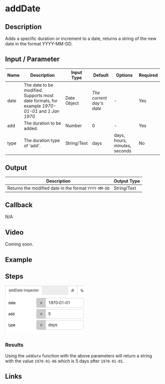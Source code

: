 # addDate

## Description

Adds a specific duration or increment to a date, returns a string of the new date in the format YYYY-MM-DD.

## Input / Parameter

| Name | Description | Input Type | Default | Options | Required |
| ------ | ------ | ------ | ------ | ------ | ------ |
| date | The date to be modified. Supports most date formats, for example *1970-01-01* and *1 Jan 1970*  | Date Object | *The current day's date* | - | Yes |
| add | The duration to be added. | Number | 0 | - | Yes |
| type | The duration type of 'add'. | String/Text | days | days, hours, minutes, seconds | No |

## Output

| Description | Output Type |
| ------ | ------ |
| Returns the modified date in the format `YYYY-MM-DD` | String/Text |

## Callback

N/A

## Video

Coming soon.

## Example

## Steps
![](./addDate-step-2.png)

### Results
Using the `addDate` function with the above parameters will return a string with the value `1970-01-06` which is 5 days after `1970-01-01`.


## Links